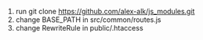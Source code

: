 1. run git clone https://github.com/alex-alk/js_modules.git
2. change BASE_PATH in src/common/routes.js
3. change RewriteRule in public/.htaccess
